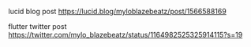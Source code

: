 lucid blog post
https://lucid.blog/myloblazebeatz/post/1566588169

flutter twitter post
https://twitter.com/mylo_blazebeatz/status/1164982525325914115?s=19

